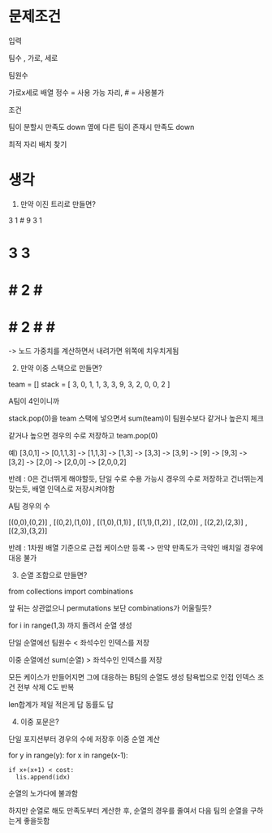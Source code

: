 # 문제조건

입력

팀수 , 가로, 세로

팀원수

가로x세로 배열
정수 = 사용 가능 자리, # = 사용불가


조건

팀이 분할시 만족도 down
옆에 다른 팀이 존재시 만족도 down

최적 자리 배치 찾기


# 생각



1. 만약 이진 트리로 만들면?

3
1 #
9 3 1
# 3 3 #
# # 2 # #
# # 2 # # #

-> 노드 가중치를 계산하면서 내려가면 위쪽에 치우치게됨 


2. 만약 이중 스택으로 만들면?

team = []
stack = [ 3, 0, 1, 1, 3, 3, 9, 3, 2, 0, 0, 2 ]

A팀이 4인이니까

stack.pop(0)을 team 스택에 넣으면서
sum(team)이 팀원수보다 같거나 높은지 체크

같거나 높으면 경우의 수로 저장하고 team.pop(0)

예) [3,0,1] -> [0,1,1,3] -> [1,1,3] -> [1,3] -> [3,3] -> [3,9] -> [9] -> [9,3] -> [3,2] -> [2,0] -> [2,0,0] -> [2,0,0,2]

반례 : 0은 건너뛰게 해야할듯, 단일 수로 수용 가능시 경우의 수로 저장하고 건너뛰는게 맞는듯, 배열 인덱스로 저장시켜야함

A팀 경우의 수

[(0,0),(0,2)] , [(0,2),(1,0)] , [(1,0),(1,1)] , [(1,1),(1,2)] , [(2,0)] , [(2,2),(2,3)] , [(2,3),(3,2)]

반례 : 1차원 배열 기준으로 근접 케이스만 등록 -> 만약 만족도가 극악인 배치일 경우에 대응 불가


3. 순열 조합으로 만들면?

from collections import combinations

앞 뒤는 상관없으니 permutations 보단 combinations가 어울릴듯?

for i in range(1,3) 까지 돌려서 순열 생성

단일 순열에선 팀원수 < 좌석수인 인덱스를 저장

이중 순열에선 sum(순열) > 좌석수인 인덱스를 저장


모든 케이스가 만들어지면 그에 대응하는 B팀의 순열도 생성
탐욕법으로 인접 인덱스 조건 전부 삭제
C도 반복

len합계가 제일 적은게 답
동률도 답


4. 이중 포문은?

단일 포지션부터 경우의 수에 저장후 이중 순열 계산

for y in range(y):
  for x in range(x-1):
    
    if x+(x+1) < cost:
      lis.append(idx)

순열의 노가다에 불과함

하지만 순열로 해도 만족도부터 계산한 후, 순열의 경우를 줄여서 다음 팀의 순열을 구하는게 좋을듯함


